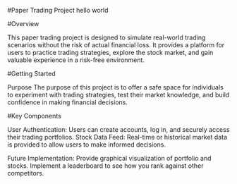 #Paper Trading Project hello world

#Overview

This paper trading project is designed to simulate real-world trading scenarios without the risk of actual financial loss. It provides a platform for users to practice trading strategies, explore the stock market, and gain valuable experience in a risk-free environment.

#Getting Started

Purpose The purpose of this project is to offer a safe space for individuals to experiment with trading strategies, test their market knowledge, and build confidence in making financial decisions.

#Key Components

User Authentication: Users can create accounts, log in, and securely access their trading portfolios. 
Stock Data Feed: Real-time or historical market data is provided to allow users to make informed decisions.

Future Implementation: Provide graphical visualization of portfolio and stocks. Implement a leaderboard to see how you rank against other competitors.
